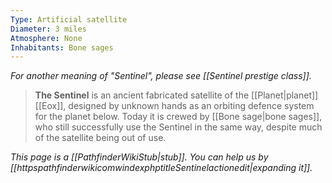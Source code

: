 ```yaml
---
Type: Artificial satellite
Diameter: 3 miles
Atmosphere: None
Inhabitants: Bone sages
---
```


*For another meaning of "Sentinel", please see [[Sentinel prestige class]].*
> **The Sentinel** is an ancient fabricated satellite of the [[Planet|planet]] [[Eox]], designed by unknown hands as an orbiting defence system for the planet below. Today it is crewed by [[Bone sage|bone sages]], who still successfully use the Sentinel in the same way, despite much of the satellite being out of use.



*This page is a [[PathfinderWikiStub|stub]]. You can help us by [[httpspathfinderwikicomwindexphptitleSentinelactionedit|expanding it]].*








